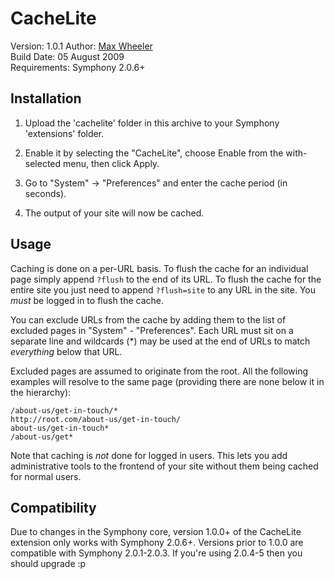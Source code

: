# CacheLite
 
Version: 1.0.1
Author: [Max Wheeler](http://makenosound.com)  
Build Date: 05 August 2009  
Requirements: Symphony 2.0.6+


## Installation
 
1. Upload the 'cachelite' folder in this archive to your Symphony 'extensions'
 folder.
 
2. Enable it by selecting the "CacheLite", choose Enable from the
  with-selected menu, then click Apply.
 
3. Go to "System" -> "Preferences" and enter the cache period (in seconds).

4. The output of your site will now be cached.


## Usage

Caching is done on a per-URL basis. To flush the cache for an individual page
simply append `?flush` to the end of its URL. To flush the cache for the entire
site you just need to append `?flush=site` to any URL in the site. You *must* be
logged in to flush the cache.

You can exclude URLs from the cache by adding them to the list of excluded pages
in "System" - "Preferences". Each URL must sit on a separate line and wildcards
(\*) may be used at the end of URLs to match *everything* below that URL.

Excluded pages are assumed to originate from the root. All the following
examples will resolve to the same page (providing there are none below it in 
the hierarchy):

	/about-us/get-in-touch/*
	http://root.com/about-us/get-in-touch/
	about-us/get-in-touch*
	/about-us/get*

Note that caching is *not* done for logged in users. This lets you add administrative 
tools to the frontend of your site without them being cached for normal users.

## Compatibility ##

Due to changes in the Symphony core, version 1.0.0+ of the CacheLite extension 
only works with Symphony 2.0.6+. Versions prior to 1.0.0 are compatible with 
Symphony 2.0.1-2.0.3. If you're using 2.0.4-5 then you should upgrade :p

